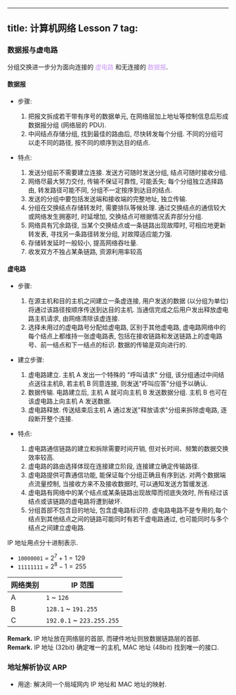 
---
title: 计算机网络 Lesson 7
tag: [](/index.md)
---

<style>
hint {
  color: gray;  
}
em {
  color: rgb(201, 152, 244);
  font-style: normal;
}
</style>

### 数据报与虚电路

分组交换进一步分为面向连接的 *虚电路* 和无连接的 *数据报*. 

#### 数据报

- 步骤: 
  1. 把报文拆成若干带有序号的数据单元, 在网络层加上地址等控制信息后形成数据报分组 (网络层的 PDU). 
  1. 中间结点存储分组, 找到最佳的路由后, 尽快转发每个分组. 不同的分组可以走不同的路径, 按不同的顺序到达目的结点. 

- 特点:
  1. 发送分组前不需要建立连接. 发送方可随时发送分组, 结点可随时接收分组.
  1. 网络尽最大努力交付, 传输不保证可靠性, 可能丢失; 每个分组独立选择路由, 转发路径可能不同, 分组不一定按序到达目的结点.
  1. 发送的分组中要包括发送端和接收端的完整地址, 独立传输.
  1. 分组在交换结点存储转发时, 需要排队等候处理. 通过交换结点的通信较大或网络发生拥塞时, 时延增加, 交换结点可根据情况丢弃部分分组.
  1. 网络具有冗余路径, 当某个交换结点或一条链路出现故障时, 可相应地更新转发表, 寻找另一条路径转发分组, 对故障适应能力强.
  1. 存储转发延时一般较小, 提高网络吞吐量.
  1. 收发双方不独占某条链路, 资源利用率较高

#### 虚电路

- 步骤:
  1. 在源主机和目的主机之间建立一条虚连接, 用户发送的数据 (以分组为单位) 将通过该路径按顺序传送到达目的主机. 当通信完成之后用户发出释放虚电路主机请求, 由网络清除该虚连接.
  1. 选择未用过的虚电路号分配给虚电路, 区别于其他虚电路, 虚电路网络中的每个结点上都维持一张虚电路表, 包括在接收链路和发送链路上的虚电路号、前一结点和下一结点的标识. 数据的传输是双向进行的. 
  
- 建立步骤: 
  1. 虚电路建立. 主机 A 发出一个特殊的 "呼叫请求" 分组, 该分组通过中间结点送往主机B, 若主机 B 同意连接, 则发送"呼叫应答"分组予以确认.
  1. 数据传输. 电路建立后, 主机 A 就可向主机 B 发送数据分组. 主机 B 也可在该虚电路上向主机 A 发送数据.
  1. 虚电路释放. 传送结束后主机 A 通过发送"释放请求"分组来拆除虚电路, 逐段断开整个连接.
  
- 特点: 
  1. 虚电路通信链路的建立和拆除需要时间开销, 但对长时间、频繁的数据交换效率较高.
  1. 虚电路的路由选择体现在连接建立阶段, 连接建立确定传输路径.
  1. 虚电路提供可靠通信功能, 能保证每个分组正确且有序到达. 对两个数据端点流量控制, 当接收方来不及接收数据时, 可以通知发送方暂缓发送.
  1. 虚电路有网络中的某个结点或某条链路出现故障而彻底失效时, 所有经过该结点或该链路的虚电路将遭到破坏.
  1. 分组首部不包含目的地址, 包含虚电路标识符. 虚电路电路不是专用的,每个结点到其他结点之间的链路可能同时有若干虚电路通过, 也可能同时与多个结点之间建立虚电路.

IP 地址用点分十进制表示. 

- `10000001` = $2^7 + 1 = 129$
- `11111111` = $2^8 - 1 = 255$

| 网络类别 | IP 范围 |
| - | - |
| A | `1` ~ `126` |
| B | `128.1` ~ `191.255` |
| C | `192.0.1` ~ `223.255.255` |

$\textbf{Remark.}$ IP 地址放在网络层的首部, 而硬件地址则放数据链路层的首部. \
$\textbf{Remark.}$ IP 地址 (32bit) 确定唯一的主机, MAC 地址 (48bit) 找到唯一的接口. 

### 地址解析协议 ARP

- 用途: 解决同一个局域网内 IP 地址和 MAC 地址的映射. 
